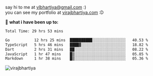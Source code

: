 say hi to me at [vlbhartiya@gmail.com](mailto:vlbhartiya@gmail.com) :)<br/>
you can see my portfolio at [virajbhartiya.com](https://virajbhartiya.com) :D<br/>


🚀 **what i have been up to:**

<!--START_SECTION:waka-->

```txt
Total Time: 29 hrs 53 mins

Go           12 hrs 25 mins  ██████████░░░░░░░░░░░░░░░   40.53 %
TypeScript   5 hrs 46 mins   ████▓░░░░░░░░░░░░░░░░░░░░   18.82 %
Dart         2 hrs 31 mins   ██░░░░░░░░░░░░░░░░░░░░░░░   08.22 %
JavaScript   1 hr 47 mins    █▒░░░░░░░░░░░░░░░░░░░░░░░   05.85 %
Markdown     1 hr 38 mins    █▒░░░░░░░░░░░░░░░░░░░░░░░   05.36 %
```

<!--END_SECTION:waka-->

<p align="left"> <img src="https://komarev.com/ghpvc/?username=virajbhartiya&color=blue" alt="virajbhartiya" /> </p>
